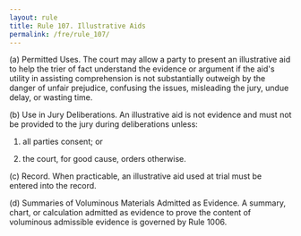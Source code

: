 ```yaml
---
layout: rule
title: Rule 107. Illustrative Aids
permalink: /fre/rule_107/
---
```


(a) Permitted Uses. The court may allow a party to present an illustrative aid to help the trier of fact understand the evidence or argument if the aid's utility in assisting comprehension is not substantially outweigh by the danger of unfair prejudice, confusing the issues, misleading the jury, undue delay, or wasting time.


(b) Use in Jury Deliberations. An illustrative aid is not evidence and must not be provided to the jury during deliberations unless:


1. all parties consent; or


2. the court, for good cause, orders otherwise.


(c) Record. When practicable, an illustrative aid used at trial must be entered into the record.


(d) Summaries of Voluminous Materials Admitted as Evidence. A summary, chart, or calculation admitted as evidence to prove the content of voluminous admissible evidence is governed by Rule 1006.

